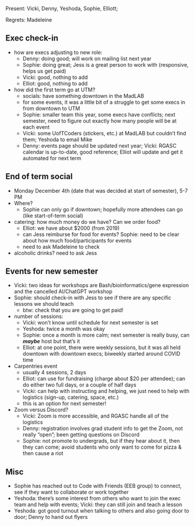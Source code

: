 Present: Vicki, Denny, Yeshoda, Sophie, Elliott;

Regrets: Madeleine


## Exec check-in

- how are execs adjusting to new role:
    - Denny: doing good; will work on mailing list next year
    - Sophie: doing great; Jess is a great person to work with (responsive, helps us get paid)
    - Vicki: good, nothing to add
    - Elliot: good, nothing to add
- how did the first term go at UTM?
    - socials: have something downtown in the MadLAB
    - for some events, it was a little bit of a struggle to get some execs in from downtown to UTM
    - Sophie: smaller team this year, some execs have conflicts; next semester, need to figure out exactly how many people will be at each event
    - Vicki: some UofTCoders (stickers, etc.) at MadLAB but couldn’t find them; Yeshoda to email Mike
    - Denny: events page should be updated next year; Vicki: RGASC calendar is up-to-date, good reference; Elliot will update and get it automated for next term

## End of term social

- Monday December 4th (date that was decided at start of semester), 5-7 PM
- Where?
    - Sophie can only go if downtown; hopefully more attendees can go (like start-of-term social)
- catering: how much money do we have? Can we order food?
    - Elliot: we have about $2000 (from 2019)
    - can Jess reimburse for food for events? Sophie: need to be clear about how much food/participants for events
    - need to ask Madeleine to check
- alcoholic drinks? need to ask Jess


## Events for new semester

- Vicki: two ideas for workshops are Bash/bioinformatics/gene expression and the cancelled AI/ChatGPT workshop
- Sophie: should check-in with Jess to see if there are any specific lessons we should teach
    - btw: check that you are going to get paid!
- number of sessions:
    - Vicki: won’t know until schedule for next semester is set
    - Yeshoda: twice a month was okay
    - Sophie: once a month is more calm; next semester is really busy, can *****maybe***** host but that’s it
    - Elliot: at one point, there were weekly sessions, but it was all held downtown with downtown execs; biweekly started around COVID time
- Carpentries event
    - usually 4 sessions, 2 days
    - Elliot: can use for fundraising (charge about $20 per attendee); can do either two full days, or a couple of half days
    - Vicki: can help with instructing and helping, we just need to help with logistics (sign-up, catering, space, etc.)
    - this is an option for next semester!
- Zoom versus Discord?
    - Vicki: Zoom is more accessible, and RGASC handle all of the logistics
    - Denny: registration involves grad student info to get the Zoom, not really “open”; been getting questions on Discord
    - Sophie: not promote to undergrads, but if they hear about it, then they can come; avoid students who only want to come for pizza & then cause a riot

## Misc

- Sophie has reached out to Code with Friends (EEB group) to connect, see if they want to collaborate or work together
- Yeshoda: there’s some interest from others who want to join the  exec team and help with events; Vicki: they can still join and teach a lesson
- Yeshoda: got good turnout when talking to others and also going door to door; Denny to hand out flyers